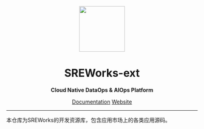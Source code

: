 <p align="center">
  <img src="https://github.com/alibaba/SREWorks/raw/main/paas/frontend/app/src/assets/icons/sreworks-logo.png" width="120">
</p>
<h1 align="center"> SREWorks-ext</h1>
<p align="center"><b> Cloud Native DataOps & AIOps Platform </b></p>
</p>

<p align="center">
   <a href="https://www.yuque.com/sreworks-doc/docs" target="_blank">Documentation</a> 
   <a href="https://sreworks.opensource.alibaba.com/" target="_blank">Website</a> 
</p>

---

本仓库为SREWorks的开发资源库，包含应用市场上的各类应用源码。


